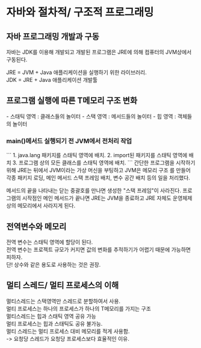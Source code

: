<h1> 자바와 절차적/ 구조적 프로그래밍 </h1>
<h2> 자바 프로그래밍 개발과 구동</h2>
자바는 JDK를 이용해 개발되고 개발된 프로그램은 JRE에 의해 컴퓨터의 JVM상에서 구동된다.

JRE = JVM + Java 애플리케이션을 실행하기 위한 라이브러리.<br>
JDK = JRE + Java 애플리케이션 개발툴

<h2>프로그램 실행에 따른 T메모리 구조 변화</h2>
- 스태틱 영역 : 클래스들의 놀이터
- 스택 영역 : 메서드들의 놀이터
- 힙 영역 : 객체들의 놀이터

<h3>main()메서드 실행되기 전 JVM에서 전처리 작업</h3>
```
1. java.lang 패키지를 스태틱 영역에 배치.
2. import된 패키지를 스태틱 영역에 배치
3. 프로그램 상의 모든 클래스를 스태틱 영역에 배치.
```
간단한 프로그램을 시작하기 위해 JRE는 뒤에서 JVM이라는 가상 머신을 부팅하고 JVM은 메모리 구조
를 만들어 각종 패키지 로딩, 메인 메서드 스택 프레임 배치, 변수 공간 배치 등의 일을 처리했다.<br>

메서드의 끝을 나타내는 닫는 중괄호를 만나면 생성한 "스택 프레임"이 사라진다.
프로그램의 시작점인 메인 메서드가 끝나면 JRE는 JVM을 종료하고 JRE 자체도 운영체제 상의 메모리에서 사라지게 된다.

<h2> 전역변수와 메모리 </h2>
전역 변수는 스태틱 영역에 할당이 된다.<br>
전역 변수는 프로젝트 규모가 커지면 값의 변화를 추적하기가 어렵기 때문에 가능하면 피하자. <br>
단! 상수와 같은 용도로 사용하는 것은 권장. <br>

<h2> 멀티 스레드/ 멀티 프로세스의 이해 </h2>
멀티스레드는 스택영역만 스레드로 분할하여서 사용. <br>
멀티 프로세스는 하나의 프로세스가 하나의 T메모리를 가지는 구조 <br>
멀티스레드는 힙과 스태틱 영역 공유 가능 <br>
멀티 프로세스는 힙과 스태틱도 공유 불가능. <br>
멀티 스레드는  멀티 프로세스 대비 메모리를 적게 사용함. <br>
-> 요청당 스레드가 요청당 프로세스보다 효율적인 이유.